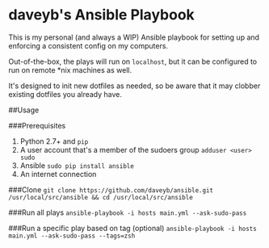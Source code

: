 # daveyb's Ansible Playbook

This is my personal (and always a WIP) Ansible playbook for setting up and enforcing a consistent config on my computers.

Out-of-the-box, the plays will run on `localhost`, but it can be configured to run on remote *nix machines as well.

It's designed to init new dotfiles as needed, so be aware that it may clobber existing dotfiles you already have.

##Usage

###Prerequisites
1. Python 2.7+ and `pip`
2. A user account that's a member of the sudoers group `adduser <user> sudo`
3. Ansible `sudo pip install ansible`
4. An internet connection

###Clone
`git clone https://github.com/daveyb/ansible.git /usr/local/src/ansible && cd /usr/local/src/ansible`

###Run all plays
`ansible-playbook -i hosts main.yml --ask-sudo-pass`

###Run a specific play based on tag (optional)
`ansible-playbook -i hosts main.yml --ask-sudo-pass --tags=zsh`

